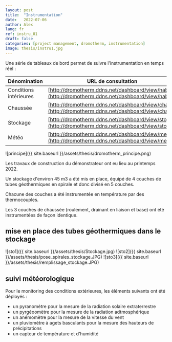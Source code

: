 ```yaml
---
layout: post
title:  "Instrumentation"
date:   2022-07-06
author: Alex
lang: fr
ref: instru_01
draft: false
categories: [project management, dromotherm, instrumentation]
image: thesis/instru1.jpg
---
```


Une série de tableaux de bord permet de suivre l'instrumentation en temps réel :

Dénomination | URL de consultation
--|--
Conditions intérieures | [http://dromotherm.ddns.net/dashboard/view/hab](http://dromotherm.ddns.net/dashboard/view/hab)
Chaussée | [http://dromotherm.ddns.net/dashboard/view/cha](http://dromotherm.ddns.net/dashboard/view/cha)
Stockage | [http://dromotherm.ddns.net/dashboard/view/sto](http://dromotherm.ddns.net/dashboard/view/sto)
Météo | [http://dromotherm.ddns.net/dashboard/view/meteo](http://dromotherm.ddns.net/dashboard/view/meteo)

![principe]({{ site.baseurl }}/assets/thesis/dromotherm_principe.png)

Les travaux de construction du démonstrateur ont eu lieu au printemps 2022.

Un stockage d'environ 45 m3 a été mis en place, équipé de 4 couches de tubes géothermiques en spirale et donc divisé en 5 couches.

Chacune des couches a été instrumentée en température par des thermocouples.

Les 3 couches de chaussée (roulement, drainant en liaison et base) ont été instrumentées de façon identique. 

## mise en place des tubes géothermiques dans le stockage

![sto1]({{ site.baseurl }}/assets/thesis/Stockage.jpg)
![sto2]({{ site.baseurl }}/assets/thesis/pose_spirales_stockage.JPG)
![sto3]({{ site.baseurl }}/assets/thesis/remplissage_stockage.JPG)

## suivi météorologique

Pour le monitoring des conditions extérieures, les éléments suivants ont été déployés :

- un pyranomètre pour la mesure de la radiation solaire extraterrestre
- un pyrgéoomètre pour la mesure de la radiation adtmosphérique
- un anémomètre pour la mesure de la vitesse du vent
- un pluviomètre à agets basculants pour la mesure des hauteurs de précipitations
- un capteur de température et d'humidité


